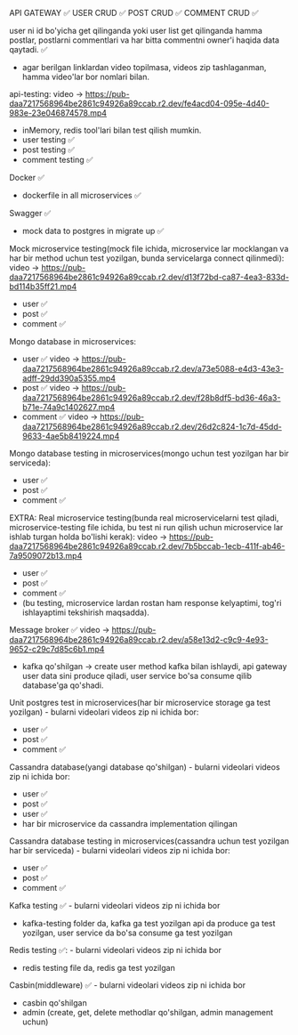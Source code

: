API GATEWAY ✅
USER CRUD ✅
POST CRUD ✅
COMMENT CRUD ✅

user ni id bo'yicha get qilinganda yoki user list get qilinganda hamma postlar, postlarni commentlari va har bitta commentni owner'i haqida data qaytadi. ✅

- agar berilgan linklardan video topilmasa, videos zip tashlaganman, hamma video'lar bor nomlari bilan.

api-testing: video -> https://pub-daa7217568964be2861c94926a89ccab.r2.dev/fe4acd04-095e-4d40-983e-23e046874578.mp4
- inMemory, redis tool'lari bilan test qilish mumkin.
- user testing ✅
- post testing ✅
- comment testing ✅

Docker ✅
- dockerfile in all microservices ✅

Swagger ✅
- mock data to postgres in migrate up ✅

Mock microservice testing(mock file ichida, microservice lar mocklangan va har bir method uchun test yozilgan, bunda servicelarga connect qilinmedi): video -> https://pub-daa7217568964be2861c94926a89ccab.r2.dev/d13f72bd-ca87-4ea3-833d-bd114b35ff21.mp4
- user ✅
- post ✅
- comment ✅

Mongo database in microservices:
- user ✅ video -> https://pub-daa7217568964be2861c94926a89ccab.r2.dev/a73e5088-e4d3-43e3-adff-29dd390a5355.mp4
- post ✅ video -> https://pub-daa7217568964be2861c94926a89ccab.r2.dev/f28b8df5-bd36-46a3-b71e-74a9c1402627.mp4
- comment ✅ video -> https://pub-daa7217568964be2861c94926a89ccab.r2.dev/26d2c824-1c7d-45dd-9633-4ae5b8419224.mp4

Mongo database testing in microservices(mongo uchun test yozilgan har bir serviceda):
- user ✅
- post ✅
- comment ✅

EXTRA:
Real microservice testing(bunda real microservicelarni test qiladi, microservice-testing file ichida, bu test ni run qilish uchun microservice lar ishlab turgan holda bo'lishi kerak): video -> https://pub-daa7217568964be2861c94926a89ccab.r2.dev/7b5bccab-1ecb-411f-ab46-7a9509072b13.mp4 
- user  ✅
- post ✅
- comment ✅
- (bu testing, microservice lardan rostan ham response kelyaptimi, tog'ri ishlayaptimi tekshirish maqsadda).

Message broker ✅ video -> https://pub-daa7217568964be2861c94926a89ccab.r2.dev/a58e13d2-c9c9-4e93-9652-c29c7d85c6b1.mp4
- kafka qo'shilgan -> create user method kafka bilan ishlaydi, api gateway user data sini produce qiladi, user service bo'sa consume qilib database'ga qo'shadi.

Unit postgres test in microservices(har bir microservice storage ga test yozilgan) - bularni videolari videos zip ni ichida bor:
- user ✅
- post ✅
- comment ✅

Cassandra database(yangi database qo'shilgan) - bularni videolari videos zip ni ichida bor:
- user ✅
- post ✅
- user ✅
- har bir microservice da cassandra implementation qilingan

Cassandra database testing in microservices(cassandra uchun test yozilgan har bir serviceda) - bularni videolari videos zip ni ichida bor:
- user ✅
- post ✅
- comment ✅


Kafka testing ✅ - bularni videolari videos zip ni ichida bor
- kafka-testing folder da, kafka ga test yozilgan api da produce ga test yozilgan, user service da bo'sa consume ga test yozilgan

Redis testing ✅: - bularni videolari videos zip ni ichida bor
- redis testing file da, redis ga test yozilgan

Casbin(middleware) ✅ - bularni videolari videos zip ni ichida bor
- casbin qo'shilgan
- admin (create, get, delete methodlar qo'shilgan, admin management uchun)

  

